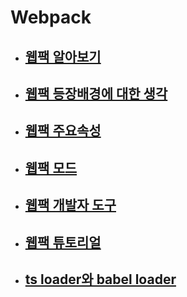 # Webpack

- ## [웹팩 알아보기](./Webpack_웹팩이란.md)

- ## [웹팩 등장배경에 대한 생각](./Webpack_등장배경.md)

- ## [웹팩 주요속성](./Webpack_주요속성.md)

- ## [웹팩 모드](./Webpack_모드.md)

- ## [웹팩 개발자 도구](./Webpack_개발자도구.md)

- ## [웹팩 튜토리얼](./Webpack_튜토리얼.md)

- ## [ts loader와 babel loader](./Webpack_ts_loader_babel_loader.md)
